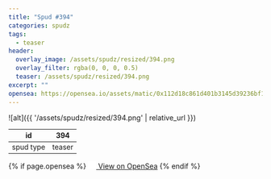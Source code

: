 ```yaml
---
title: "Spud #394"
categories: spudz
tags:
  - teaser
header:
  overlay_image: /assets/spudz/resized/394.png
  overlay_filter: rgba(0, 0, 0, 0.5)
  teaser: /assets/spudz/resized/394.png
excerpt: ""
opensea: https://opensea.io/assets/matic/0x112d18c861d401b3145d39236bf149f01e18beed/394
---
```

![alt]({{ '/assets/spudz/resized/394.png' | relative_url }})

| id | 394 |
|-|-|
| spud type | teaser |

{% if page.opensea %}
<a href="{{page.opensea}}" class="btn btn--info" onclick="window.open(this.href, '_blank'); return false;"><img src="/assets/images/opensea.svg" width="16px"><span>  View on OpenSea</span></a>
{% endif %}

